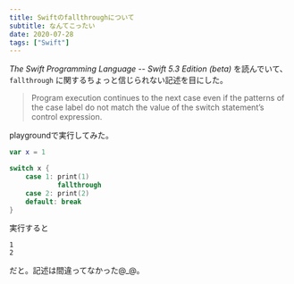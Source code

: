 ```yaml
---
title: Swiftのfallthroughについて
subtitle: なんてこったい
date: 2020-07-28
tags: ["Swift"]
---
```

*The Swift Programming Language -- Swift 5.3 Edition (beta)* を読んでいて、`fallthrough` に関するちょっと信じられない記述を目にした。

> Program execution continues to the next case even if the patterns of the case label do not match the value of the switch statement’s control expression.

playgroundで実行してみた。

```swift
var x = 1

switch x {
    case 1: print(1)
            fallthrough
    case 2: print(2)
    default: break
}
```

実行すると

```plaintext
1
2
```

だと。記述は間違ってなかった@_@。
